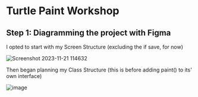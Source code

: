 # Turtle Paint Workshop
## Step 1: Diagramming the project with Figma  

I opted to start with my Screen Structure (excluding the if save, for now)  

![Screenshot 2023-11-21 114632](https://github.com/clancycooper/PluralSight/assets/141694194/dbf52a13-7cac-40bd-8bf6-b077df59bea5)  

Then began planning my Class Structure (this is before adding paint() to its' own interface)  


![image](https://github.com/clancycooper/PluralSight/assets/141694194/c691d4b6-caf2-4025-aed4-ba99cfa6579c)
